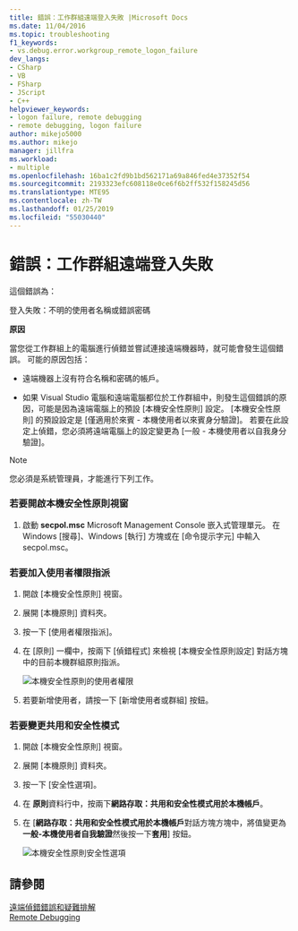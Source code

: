 ```yaml
---
title: 錯誤：工作群組遠端登入失敗 |Microsoft Docs
ms.date: 11/04/2016
ms.topic: troubleshooting
f1_keywords:
- vs.debug.error.workgroup_remote_logon_failure
dev_langs:
- CSharp
- VB
- FSharp
- JScript
- C++
helpviewer_keywords:
- logon failure, remote debugging
- remote debugging, logon failure
author: mikejo5000
ms.author: mikejo
manager: jillfra
ms.workload:
- multiple
ms.openlocfilehash: 16ba1c2fd9b1bd562171a69a846fed4e37352f54
ms.sourcegitcommit: 2193323efc608118e0ce6f6b2ff532f158245d56
ms.translationtype: MTE95
ms.contentlocale: zh-TW
ms.lasthandoff: 01/25/2019
ms.locfileid: "55030440"
---
```

# <a name="error-workgroup-remote-logon-failure"></a>錯誤：工作群組遠端登入失敗
這個錯誤為：  
  
 登入失敗：不明的使用者名稱或錯誤密碼  
  
 **原因**  
  
 當您從工作群組上的電腦進行偵錯並嘗試連接遠端機器時，就可能會發生這個錯誤。 可能的原因包括：  
  
-   遠端機器上沒有符合名稱和密碼的帳戶。  
  
-   如果 Visual Studio 電腦和遠端電腦都位於工作群組中，則發生這個錯誤的原因，可能是因為遠端電腦上的預設 [本機安全性原則] 設定。 [本機安全性原則] 的預設設定是 [僅適用於來賓 - 本機使用者以來賓身分驗證]。 若要在此設定上偵錯，您必須將遠端電腦上的設定變更為 [一般 - 本機使用者以自我身分驗證]。  
  
> [!NOTE]
>  您必須是系統管理員，才能進行下列工作。  
  
### <a name="to-open-the-local-security-policy-window"></a>若要開啟本機安全性原則視窗  
  
1.  啟動 **secpol.msc** Microsoft Management Console 嵌入式管理單元。 在 Windows [搜尋]、Windows [執行] 方塊或在 [命令提示字元] 中輸入 secpol.msc。  
  
### <a name="to-add-user-rights-assignments"></a>若要加入使用者權限指派  
  
1.  開啟 [本機安全性原則] 視窗。  
  
2.  展開 [本機原則] 資料夾。  
  
3.  按一下 [使用者權限指派]。  
  
4.  在 [原則] 一欄中，按兩下 [偵錯程式] 來檢視 [本機安全性原則設定] 對話方塊中的目前本機群組原則指派。  
  
     ![本機安全性原則的使用者權限](../debugger/media/dbg_err_localsecuritypolicy_userrightsdebugprograms.png "DBG_ERR_LocalSecurityPolicy_UserRightsDebugPrograms")  
  
5.  若要新增使用者，請按一下 [新增使用者或群組] 按鈕。  
  
### <a name="to-change-the-sharing-and-security-model"></a>若要變更共用和安全性模式  
  
1.  開啟 [本機安全性原則] 視窗。  
  
2.  展開 [本機原則] 資料夾。  
  
3.  按一下 [安全性選項]。  
  
4.  在 **原則**資料行中，按兩下**網路存取：共用和安全性模式用於本機帳戶**。  
  
5.  在 [**網路存取：共用和安全性模式用於本機帳戶**對話方塊方塊中，將值變更為**一般-本機使用者自我驗證**然後按一下**套用**] 按鈕。  
  
     ![本機安全性原則安全性選項](../debugger/media/dbg_err_localsecuritypolicy_securityoptions_networkaccess.png "DBG_ERR_LocalSecurityPolicy_SecurityOptions_NetworkAccess")  
  
## <a name="see-also"></a>請參閱  
 [遠端偵錯錯誤和疑難排解](../debugger/remote-debugging-errors-and-troubleshooting.md)   
 [Remote Debugging](../debugger/remote-debugging.md)